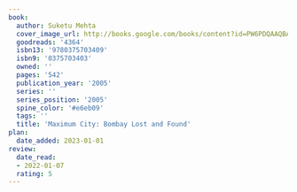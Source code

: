 ```yaml
---
book:
  author: Suketu Mehta
  cover_image_url: http://books.google.com/books/content?id=PW6PDQAAQBAJ&printsec=frontcover&img=1&zoom=1&edge=curl&source=gbs_api
  goodreads: '4364'
  isbn13: '9780375703409'
  isbn9: '0375703403'
  owned: ''
  pages: '542'
  publication_year: '2005'
  series: ''
  series_position: '2005'
  spine_color: '#e6eb09'
  tags: ''
  title: 'Maximum City: Bombay Lost and Found'
plan:
  date_added: 2023-01-01
review:
  date_read:
  - 2022-01-07
  rating: 5
---
```

